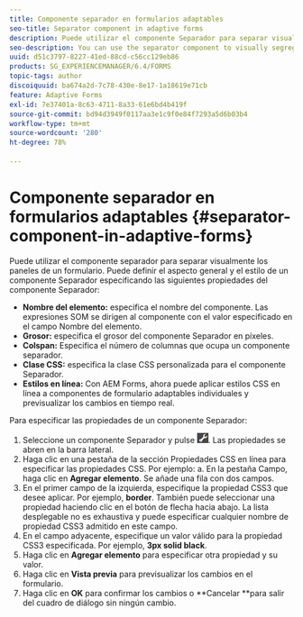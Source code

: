 ```yaml
---
title: Componente separador en formularios adaptables
seo-title: Separator component in adaptive forms
description: Puede utilizar el componente Separador para separar visualmente las secciones de un formulario.
seo-description: You can use the separator component to visually segregate sections of a form.
uuid: d51c3797-8227-41ed-88cd-c56cc129eb86
products: SG_EXPERIENCEMANAGER/6.4/FORMS
topic-tags: author
discoiquuid: ba674a2d-7c78-430e-8e17-1a18619e71cb
feature: Adaptive Forms
exl-id: 7e37401a-8c63-4711-8a33-61e6bd4b419f
source-git-commit: bd94d3949f0117aa3e1c9f0e84f7293a5d6b03b4
workflow-type: tm+mt
source-wordcount: '280'
ht-degree: 78%

---
```


# Componente separador en formularios adaptables {#separator-component-in-adaptive-forms}

Puede utilizar el componente separador para separar visualmente los paneles de un formulario. Puede definir el aspecto general y el estilo de un componente Separador especificando las siguientes propiedades del componente Separador:

* **Nombre del elemento:** especifica el nombre del componente. Las expresiones SOM se dirigen al componente con el valor especificado en el campo Nombre del elemento.
* **Grosor:** especifica el grosor del componente Separador en píxeles.
* **Colspan:** Especifica el número de columnas que ocupa un componente separador.
* **Clase CSS:** especifica la clase CSS personalizada para el componente Separador.
* **Estilos en línea:** Con AEM Forms, ahora puede aplicar estilos CSS en línea a componentes de formulario adaptables individuales y previsualizar los cambios en tiempo real.

Para especificar las propiedades de un componente Separador:

1. Seleccione un componente Separador y pulse ![cmppr](assets/cmppr.png). Las propiedades se abren en la barra lateral.
1. Haga clic en una pestaña de la sección Propiedades CSS en línea para especificar las propiedades CSS. Por ejemplo: a. En la pestaña Campo, haga clic en **Agregar elemento**. Se añade una fila con dos campos.
1. En el primer campo de la izquierda, especifique la propiedad CSS3 que desee aplicar. Por ejemplo, **border**. También puede seleccionar una propiedad haciendo clic en el botón de flecha hacia abajo. La lista desplegable no es exhaustiva y puede especificar cualquier nombre de propiedad CSS3 admitido en este campo.
1. En el campo adyacente, especifique un valor válido para la propiedad CSS3 especificada. Por ejemplo, **3px solid black**.
1. Haga clic en **Agregar elemento** para especificar otra propiedad y su valor.
1. Haga clic en **Vista previa** para previsualizar los cambios en el formulario.
1. Haga clic en **OK** para confirmar los cambios o **Cancelar **para salir del cuadro de diálogo sin ningún cambio.
